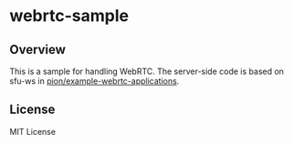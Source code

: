 # webrtc-sample
## Overview
This is a sample for handling WebRTC.
The server-side code is based on sfu-ws in [pion/example-webrtc-applications](https://github.com/pion/example-webrtc-applications/tree/master/sfu-ws).

## License
MIT License